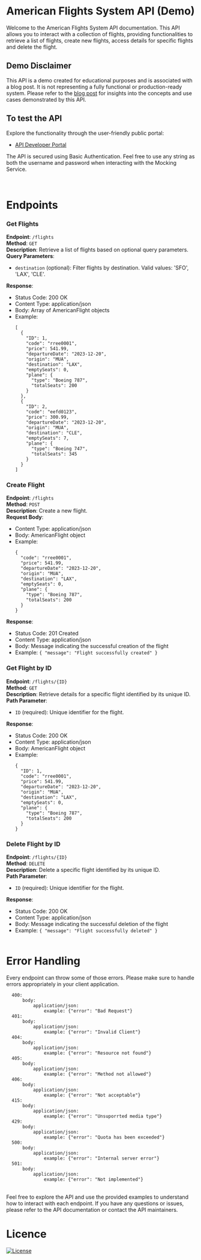 # American Flights System API (Demo)
Welcome to the American Flights System API documentation. This API allows you to interact with a collection of flights, providing functionalities to retrieve a list of flights, create new flights, access details for specific flights and delete the flight.

## Demo Disclaimer
This API is a demo created for educational purposes and is associated with a blog post. It is not representing a fully functional or production-ready system. Please refer to the [blog post](https://productdock.com/exploring-the-future-of-integration-a-developers-dive-into-anypoint-code-builder-beta/) for insights into the concepts and use cases demonstrated by this API.

## To test the API
Explore the functionality through the user-friendly public portal:
- [API Developer Portal](https://anypoint.mulesoft.com/exchange/portals/productdock-48/)

The API is secured using Basic Authentication. Feel free to use any string as both the username and password when interacting with the Mocking Service.

<br>

# Endpoints
### Get Flights
**Endpoint**: `/flights`  
**Method**: `GET`  
**Description**: Retrieve a list of flights based on optional query parameters.  
**Query Parameters**:
- `destination` (optional): Filter flights by destination. Valid values: 'SFO', 'LAX', 'CLE'.  

**Response**:
- Status Code: 200 OK
- Content Type: application/json
- Body: Array of AmericanFlight objects
- Example:
  ```
  [
    {
      "ID": 1,
      "code": "rree0001",
      "price": 541.99,
      "departureDate": "2023-12-20",
      "origin": "MUA",
      "destination": "LAX",
      "emptySeats": 0,
      "plane": {
        "type": "Boeing 787",
        "totalSeats": 200
      }
    },
    {
      "ID": 2,
      "code": "eefd0123",
      "price": 300.99,
      "departureDate": "2023-12-20",
      "origin": "MUA",
      "destination": "CLE",
      "emptySeats": 7,
      "plane": {
        "type": "Boeing 747",
        "totalSeats": 345
      }
    }
  ]
  ```

### Create Flight
**Endpoint**: `/flights`  
**Method**: `POST`  
**Description**: Create a new flight.  
**Request Body**:
- Content Type: application/json
- Body: AmericanFlight object
- Example: 
  ```
  {
    "code": "rree0001",
    "price": 541.99,
    "departureDate": "2023-12-20",
    "origin": "MUA",
    "destination": "LAX",
    "emptySeats": 0,
    "plane": {
      "type": "Boeing 787",
      "totalSeats": 200
    }
  }
  ```

**Response**:
- Status Code: 201 Created
- Content Type: application/json
- Body: Message indicating the successful creation of the flight
- Example: `{ "message": "Flight successfully created" }`

### Get Flight by ID
**Endpoint**: `/flights/{ID}`  
**Method**: `GET`  
**Description**: Retrieve details for a specific flight identified by its unique ID.  
**Path Parameter**:
- `ID` (required): Unique identifier for the flight.

**Response**:
- Status Code: 200 OK
- Content Type: application/json
- Body: AmericanFlight object
- Example: 
  ```
  {
    "ID": 1,
    "code": "rree0001",
    "price": 541.99,
    "departureDate": "2023-12-20",
    "origin": "MUA",
    "destination": "LAX",
    "emptySeats": 0,
    "plane": {
      "type": "Boeing 787",
      "totalSeats": 200
    }
  }
  ```

### Delete Flight by ID
**Endpoint**: `/flights/{ID}`  
**Method**: `DELETE`  
**Description**: Delete a specific flight identified by its unique ID.  
**Path Parameter**:
- `ID` (required): Unique identifier for the flight.

**Response**:
- Status Code: 200 OK
- Content Type: application/json
- Body: Message indicating the successful deletion of the flight
- Example: `{ "message": "Flight successfully deleted" }`
<br><br>

# Error Handling
Every endpoint can throw some of those errors. Please make sure to handle errors appropriately in your client application.
```
  400:
      body:
          application/json:
              example: {"error": "Bad Request"}
  401:
      body:
          application/json:
              example: {"error": "Invalid Client"}
  404:
      body:
          application/json:
              example: {"error": "Resource not found"}
  405:
      body:
          application/json:
              example: {"error": "Method not allowed"}
  406:
      body:
          application/json:
              example: {"error": "Not acceptable"}
  415:
      body:
          application/json:
              example: {"error": "Unsuporrted media type"}
  429:
      body:
          application/json:
              example: {"error": "Quota has been exceeded"}
  500:
      body:
          application/json:
              example: {"error": "Internal server error"}
  501:
      body:
          application/json:
              example: {"error": "Not implemented"}
```
<brb><br>
Feel free to explore the API and use the provided examples to understand how to interact with each endpoint. If you have any questions or issues, please refer to the API documentation or contact the API maintainers.

# Licence
[![License](https://img.shields.io/badge/License-Apache_2.0-blue.svg)](https://opensource.org/licenses/Apache-2.0)
